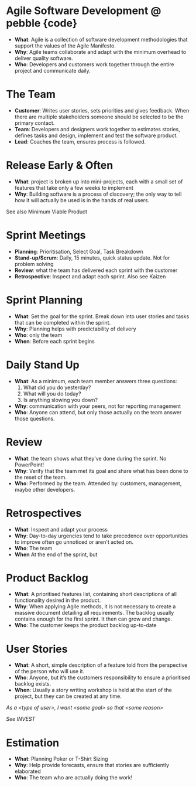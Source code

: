 Agile Software Development @ pebble {code}
==========================================

* **What**: Agile is a collection of software development methodologies that support the values of the Agile Manifesto.
* **Why**: Agile teams collaborate and adapt with the minimum overhead to deliver quality software.
* **Who**: Developers and customers work together through the entire project and communicate daily.

The Team
========
* **Customer**: Writes user stories, sets priorities and gives feedback. When there are multiple stakeholders someone should be selected to be the primary contact.
* **Team**: Developers and designers work together to estimates stories, defines tasks and design, implement and test the software product.
* **Lead**: Coaches the team, ensures process is followed.

Release Early & Often
=====================

* **What**: project is broken up into mini-projects, each with a small set of features that take only a few weeks to implement
* **Why**: Building software is a process of discovery; the only way to tell how it will actually be used is in the hands of real users. 

See also Minimum Viable Product

Sprint Meetings
===============
* **Planning**: Prioritisation, Select Goal, Task Breakdown
* **Stand-up/Scrum**: Daily, 15 minutes, quick status update. Not for problem solving 
* **Review**: what the team has delivered each sprint with the customer 
* **Retrospective**: Inspect and adapt each sprint. Also see Kaizen 

Sprint Planning
===============
* **What**: Set the goal for the sprint. Break down into user stories and tasks that can be completed within the sprint.
* **Why**: Planning helps with predictability of delivery
* **Who**: only the team
* **When**: Before each sprint begins

Daily Stand Up
==============
* **What**: As a minimum, each team member answers three questions:
  1. What did you do yesterday?
  2. What will you do today?
  3. Is anything slowing you down?
* **Why**: communication with your peers, not for reporting management
* **Who**: Anyone can attend, but only those actually on the team answer those questions.

Review
======
* **What**: the team shows what they’ve done during the sprint. No PowerPoint!
* **Why**: Verify that the team met its goal and share what has been done to the reset of the team.
* **Who**: Performed by the team. Attended by: customers, management, maybe other developers.

Retrospectives
==============
* **What**: Inspect and adapt your process
* **Why**: Day-to-day urgencies tend to take precedence over opportunities to improve often go unnoticed or aren't acted on.
* **Who**: The team
* **When** At the end of the sprint, but 

Product Backlog
=============== 
* **What**: A prioritised features list, containing short descriptions of all functionality desired in the product.
* **Why**: When applying Agile methods, it is not necessary to create a massive document detailing all requirements. The backlog usually contains enough for the first sprint. It then can grow and change.
* **Who**: The customer keeps the product backlog up-to-date

User Stories
============
* **What**: A short, simple description of a feature told from the perspective of the person who will use it.
* **Who**: Anyone, but it’s the customers responsibility to ensure a prioritised backlog exists.
* **When**: Usually a story writing workshop is held at the start of the project, but they can be created at any time.

*As a &lt;type of user&gt;, I want &lt;some goal&gt; so that &lt;some reason&gt;*

*See INVEST*

Estimation
==========
* **What**: Planning Poker or T-Shirt Sizing
* **Why**: Help provide forecasts, ensure that stories are sufficiently elaborated
* **Who**: The team who are actually doing the work!
